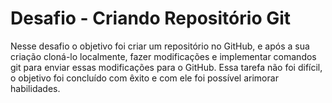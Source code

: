 # Desafio - Criando Repositório Git
Nesse desafio o objetivo foi criar um repositório no GitHub, e após a sua criação cloná-lo localmente, fazer modificações e implementar comandos git para enviar essas modificações para o GitHub.
Essa tarefa não foi difícil, o objetivo foi concluído com êxito e com ele foi possível arimorar habilidades.